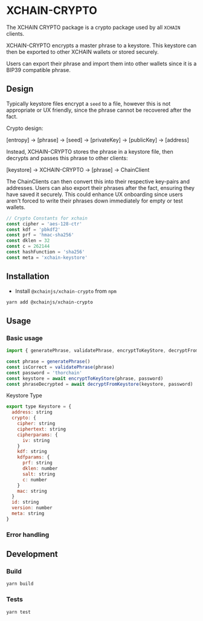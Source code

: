 # XCHAIN-CRYPTO

The XCHAIN CRYPTO package is a crypto package used by all `XCHAIN` clients.

XCHAIN-CRYPTO encrypts a master phrase to a keystore. This keystore can then be exported to other XCHAIN wallets or stored securely.

Users can export their phrase and import them into other wallets since it is a BIP39 compatible phrase.

## Design

Typically keystore files encrypt a `seed` to a file, however this is not appropriate or UX friendly, since the phrase cannot be recovered after the fact.

Crypto design:

[entropy] -> [phrase] -> [seed] -> [privateKey] -> [publicKey] -> [address]

Instead, XCHAIN-CRYPTO stores the phrase in a keystore file, then decrypts and passes this phrase to other clients:

[keystore] -> XCHAIN-CRYPTO -> [phrase] -> ChainClient

The ChainClients can then convert this into their respective key-pairs and addresses.
Users can also export their phrases after the fact, ensuring they have saved it securely. This could enhance UX onboarding since users aren't forced to write their phrases down immediately for empty or test wallets.

```js
// Crypto Constants for xchain
const cipher = 'aes-128-ctr'
const kdf = 'pbkdf2'
const prf = 'hmac-sha256'
const dklen = 32
const c = 262144
const hashFunction = 'sha256'
const meta = 'xchain-keystore'
```

## Installation

- Install `@xchainjs/xchain-crypto` from `npm`

```bash
yarn add @xchainjs/xchain-crypto
```

## Usage

### Basic usage

```js
import { generatePhrase, validatePhrase, encryptToKeyStore, decryptFromKeystore } from '../src/crypto'

const phrase = generatePhrase()
const isCorrect = validatePhrase(phrase)
const password = 'thorchain'
const keystore = await encryptToKeyStore(phrase, password)
const phraseDecrypted = await decryptFromKeystore(keystore, password)
```

Keystore Type

```js
export type Keystore = {
  address: string
  crypto: {
    cipher: string
    ciphertext: string
    cipherparams: {
      iv: string
    }
    kdf: string
    kdfparams: {
      prf: string
      dklen: number
      salt: string
      c: number
    }
    mac: string
  }
  id: string
  version: number
  meta: string
}
```

### Error handling

## Development

### Build

```bash
yarn build
```

### Tests

```bash
yarn test
```
